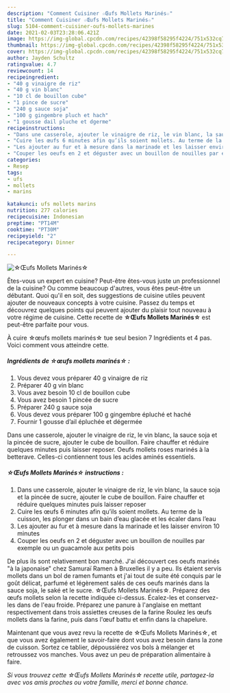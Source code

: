 ```yaml
---
description: "Comment Cuisiner ☆Œufs Mollets Marinés☆"
title: "Comment Cuisiner ☆Œufs Mollets Marinés☆"
slug: 5104-comment-cuisiner-oufs-mollets-marines
date: 2021-02-03T23:28:06.421Z
image: https://img-global.cpcdn.com/recipes/42398f58295f4224/751x532cq70/☆oeufs-mollets-marines☆-photo-principale-de-la-recette.jpg
thumbnail: https://img-global.cpcdn.com/recipes/42398f58295f4224/751x532cq70/☆oeufs-mollets-marines☆-photo-principale-de-la-recette.jpg
cover: https://img-global.cpcdn.com/recipes/42398f58295f4224/751x532cq70/☆oeufs-mollets-marines☆-photo-principale-de-la-recette.jpg
author: Jayden Schultz
ratingvalue: 4.7
reviewcount: 14
recipeingredient:
- "40 g vinaigre de riz"
- "40 g vin blanc"
- "10 cl de bouillon cube"
- "1 pince de sucre"
- "240 g sauce soja"
- "100 g gingembre pluch et hach"
- "1 gousse dail pluche et dgerme"
recipeinstructions:
- "Dans une casserole, ajouter le vinaigre de riz, le vin blanc, la sauce soja et la pincée de sucre, ajouter le cube de bouillon. Faire chauffer et réduire quelques minutes puis laisser reposer"
- "Cuire les œufs 6 minutes afin qu’ils soient mollets. Au terme de la cuisson, les plonger dans un bain d’eau glacée et les écaler dans l’eau"
- "Les ajouter au fur et à mesure dans la marinade et les laisser environ 10 minutes"
- "Couper les oeufs en 2 et déguster avec un bouillon de nouilles par exemple ou un guacamole aux petits pois"
categories:
- Resep
tags:
- ufs
- mollets
- marins

katakunci: ufs mollets marins 
nutrition: 277 calories
recipecuisine: Indonesian
preptime: "PT14M"
cooktime: "PT30M"
recipeyield: "2"
recipecategory: Dinner

---
```



![☆Œufs Mollets Marinés☆](https://img-global.cpcdn.com/recipes/42398f58295f4224/751x532cq70/☆oeufs-mollets-marines☆-photo-principale-de-la-recette.jpg)

Êtes-vous un expert en cuisine? Peut-être êtes-vous juste un professionnel de la cuisine? Ou comme beaucoup d'autres, vous êtes peut-être un débutant. Quoi qu'il en soit, des suggestions de cuisine utiles peuvent ajouter de nouveaux concepts à votre cuisine. Passez du temps et découvrez quelques points qui peuvent ajouter du plaisir tout nouveau à votre régime de cuisine. Cette recette de <strong> ☆Œufs Mollets Marinés☆ </strong> est peut-être parfaite pour vous.

<!--inarticleads1-->

À cuire ☆œufs mollets marinés☆ tue seul besion 7 Ingrédients et 4 pas. Voici comment vous atteindre cette.

##### Ingrédients de ☆œufs mollets marinés☆ :

1. Vous devez vous préparer 40 g vinaigre de riz
1. Préparer 40 g vin blanc
1. Vous avez besoin 10 cl de bouillon cube
1. Vous avez besoin 1 pincée de sucre
1. Préparer 240 g sauce soja
1. Vous devez vous préparer 100 g gingembre épluché et haché
1. Fournir 1 gousse d’ail épluchée et dégermée


Dans une casserole, ajouter le vinaigre de riz, le vin blanc, la sauce soja et la pincée de sucre, ajouter le cube de bouillon. Faire chauffer et réduire quelques minutes puis laisser reposer. Oeufs mollets roses marinés à la betterave. Celles-ci contiennent tous les acides aminés essentiels. 

<!--inarticleads2-->

##### ☆Œufs Mollets Marinés☆ instructions :

1. Dans une casserole, ajouter le vinaigre de riz, le vin blanc, la sauce soja et la pincée de sucre, ajouter le cube de bouillon. Faire chauffer et réduire quelques minutes puis laisser reposer
1. Cuire les œufs 6 minutes afin qu’ils soient mollets. Au terme de la cuisson, les plonger dans un bain d’eau glacée et les écaler dans l’eau
1. Les ajouter au fur et à mesure dans la marinade et les laisser environ 10 minutes
1. Couper les oeufs en 2 et déguster avec un bouillon de nouilles par exemple ou un guacamole aux petits pois


De plus ils sont relativement bon marché. J&#39;ai découvert ces oeufs marinés &#34;à la japonaise&#34; chez Samuraï Ramen à Bruxelles il y a peu. Ils étaient servis mollets dans un bol de ramen fumants et j&#39;ai tout de suite été conquis par le goût délicat, parfumé et légèrement salés de ces oeufs marinés dans la sauce soja, le saké et le sucre. ☆Œufs Mollets Marinés☆. Préparez des œufs mollets selon la recette indiquée ci-dessus. Écalez-les et conservez-les dans de l&#39;eau froide. Préparez une panure à l&#39;anglaise en mettant respectivement dans trois assiettes creuses de la farine Roulez les œufs mollets dans la farine, puis dans l&#39;œuf battu et enfin dans la chapelure. 

<!--inarticleads1-->

<p>
Maintenant que vous avez revu la recette de ☆Œufs Mollets Marinés☆, et que vous avez également le savoir-faire dont vous avez besoin dans la zone de cuisson. Sortez ce tablier, dépoussiérez vos bols à mélanger et retroussez vos manches. Vous avez un peu de préparation alimentaire à faire.
</p>

<p>
<i>Si vous trouvez cette ☆Œufs Mollets Marinés☆ recette utile, partagez-la avec vos amis proches ou votre famille, merci et bonne chance.</i>
</p>
